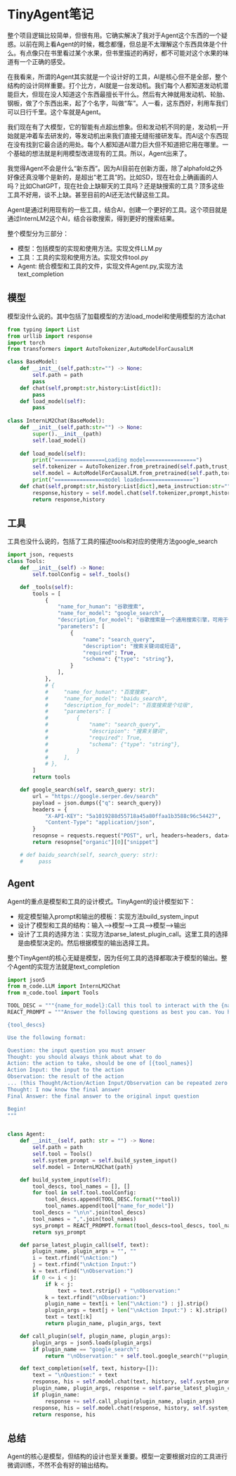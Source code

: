 # TinyAgent笔记

整个项目逻辑比较简单，但很有用。它确实解决了我对于Agent这个东西的一个疑惑。以前在网上看Agent的时候，概念都懂，但总是不太理解这个东西具体是个什么。有点像只在书里看过某个水果，但书里描述的再好，都不可能对这个水果的味道有一个正确的感受。

在我看来，所谓的Agent其实就是一个设计好的工具，AI是核心但不是全部，整个结构的设计同样重要。打个比方，AI就是一台发动机。我们每个人都知道发动机潜能巨大，但现在没人知道这个东西最擅长干什么。然后有大神就用发动机、轮胎、钢板，做了个东西出来，起了个名字，叫做“车”。人一看，这东西好，利用车我们可以日行千里。这个车就是Agent。

我们现在有了大模型，它的智能有点超出想象。但和发动机不同的是，发动机一开始就是冲着车去研发的，等发动机出来我们直接无缝衔接研发车。而AI这个东西现在没有找到它最合适的用处。每个人都知道AI潜力巨大但不知道把它用在哪里。一个基础的想法就是利用模型改进现有的工具。所以，Agent出来了。

我觉得Agent不会是什么“新东西”。因为AI目前在创新方面，除了alphafold之外好像还真没哪个是新的，是超出“老工具”的。比如SD，现在社会上确画画的人吗？比如ChatGPT，现在社会上缺聊天的工具吗？还是缺搜索的工具？顶多这些工具不好用，谈不上缺。甚至目前的AI还无法代替这些工具。

Agent是通过利用现有的一些工具，结合AI，创建一个更好的工具。这个项目就是通过InternLM2这个AI，结合谷歌搜索，得到更好的搜索结果。

整个模型分为三部分：

- 模型：包括模型的实现和使用方法。实现文件LLM.py
- 工具：工具的实现和使用方法。实现文件tool.py
- Agent: 统合模型和工具的文件，实现文件Agent.py,实现方法text_completion

## 模型

模型没什么说的。其中包括了加载模型的方法load_model和使用模型的方法chat

```python
from typing import List
from urllib import response
import torch
from transformers import AutoTokenizer,AutoModelForCausalLM

class BaseModel:
    def __init__(self,path:str="") -> None:
        self.path = path
        pass
    def chat(self,prompt:str,history:List[dict]):
        pass
    def load_model(self):
        pass
    
class InternLM2Chat(BaseModel):
    def __init__(self,path:str="") -> None:
        super().__init__(path)
        self.load_model()
        
    def load_model(self):
        print("================Loading model================")
        self.tokenizer = AutoTokenizer.from_pretrained(self.path,trust_remote_code=True)
        self.model = AutoModelForCausalLM.from_pretrained(self.path,torch_dtype=torch.float16,trust_remote_code=True).cuda().eval()
        print("================model loaded================")
    def chat(self,prompt:str,history:List[dict],meta_instruction:str="") ->str:
        response,history = self.model.chat(self.tokenizer,prompt,history,temperature=0.1,meta_instruction=meta_instruction)
        return response,history   
```

## 工具

工具也没什么说的，包括了工具的描述tools和对应的使用方法google_search

```python
import json, requests
class Tools:
    def __init__(self) -> None:
        self.toolConfig = self._tools()

    def _tools(self):
        tools = [
            {
                "name_for_human": "谷歌搜索",
                "name_for_model": "google_search",
                "description_for_model": "谷歌搜索是一个通用搜索引擎，可用于访问互联网、查询百科知识、了解时事新闻等。",
                "parameters": [
                    {
                        "name": "search_query",
                        "description": "搜索关键词或短语",
                        "required": True,
                        "schema": {"type": "string"},
                    }
                ],
            },
            # {
            #     "name_for_human": "百度搜索",
            #     "name_for_model": "baidu_search",
            #     "description_for_model": "百度搜索是个垃圾",
            #     "parameters": [
            #         {
            #             "name": "search_query",
            #             "descripion": "搜索关键词",
            #             "required": True,
            #             "schema": {"type": "string"},
            #         }
            #     ],
            # },
        ]
        return tools

    def google_search(self, search_query: str):
        url = "https://google.serper.dev/search"
        payload = json.dumps({"q": search_query})
        headers = {
            "X-API-KEY": "5a1019288d55718a45a80ffaa1b3588c96c54427",
            "Content-Type": "application/json",
        }
        resopnse = requests.request("POST", url, headers=headers, data=payload).json()
        return resopnse["organic"][0]["snippet"]

    # def baidu_search(self, search_query: str):
    #     pass
```

## Agent

Agent的重点是模型和工具的设计模式。TinyAgent的设计模型如下：

- 规定模型输入prompt和输出的模板：实现方法build_system_input
- 设计了模型和工具的结构：输入——>模型——>工具——>模型——>输出
- 设计了工具的选择方法：实现方法parse_latest_plugin_call。这里工具的选择是由模型决定的。然后根据模型的输出选择工具。

整个TinyAgent的核心无疑是模型，因为任何工具的选择都取决于模型的输出。整个Agent的实现方法就是text_completion

```python
import json5
from m_code.LLM import InternLM2Chat
from m_code.tool import Tools

TOOL_DESC = """{name_for_model}:Call this tool to interact with the {name_for_human} API. What is the {name_for_human} API useful for? {description_for_model} Parameters: {parameters} Format the arguments as a JSON object."""
REACT_PROMPT = """Answer the following questions as best you can. You have access to the following tools:

{tool_descs}

Use the following format:

Question: the input question you must answer
Thought: you should always think about what to do
Action: the action to take, should be one of [{tool_names}]
Action Input: the input to the action
Observation: the result of the action
... (this Thought/Action/Action Input/Observation can be repeated zero or more times)
Thought: I now know the final answer
Final Answer: the final answer to the original input question

Begin!
"""


class Agent:
    def __init__(self, path: str = "") -> None:
        self.path = path
        self.tool = Tools()
        self.system_prompt = self.build_system_input()
        self.model = InternLM2Chat(path)

    def build_system_input(self):
        tool_descs, tool_names = [], []
        for tool in self.tool.toolConfig:
            tool_descs.append(TOOL_DESC.format(**tool))
            tool_names.append(tool["name_for_model"])
        tool_descs = "\n\n".join(tool_descs)
        tool_names = ",".join(tool_names)
        sys_prompt = REACT_PROMPT.format(tool_descs=tool_descs, tool_names=tool_names)
        return sys_prompt

    def parse_latest_plugin_call(self, text):
        plugin_name, plugin_args = "", ""
        i = text.rfind("\nAction:")
        j = text.rfind("\nAction Input:")
        k = text.rfind("\nObservation:")
        if 0 <= i < j:
            if k < j:
                text = text.rstrip() + "\nObservation:"
            k = text.rfind("\nObservation:")
            plugin_name = text[i + len("\nAction:") : j].strip()
            plugin_args = text[j + len("\nAction Input:") : k].strip()
            text = text[:k]
            return plugin_name, plugin_args, text

    def call_plugin(self, plugin_name, plugin_args):
        plugin_args = json5.loads(plugin_args)
        if plugin_name == "google_search":
            return "\nObservation:" + self.tool.google_search(**plugin_args)

    def text_completion(self, text, history=[]):
        text = "\nQuestion:" + text
        response, his = self.model.chat(text, history, self.system_prompt)
        plugin_name, plugin_args, response = self.parse_latest_plugin_call(response)
        if plugin_name:
            response += self.call_plugin(plugin_name, plugin_args)
        response, his = self.model.chat(response, history, self.system_prompt)
        return response, his
```

## 总结

Agent的核心是模型，但结构的设计也至关重要。模型一定要根据对应的工具进行微调训练，不然不会有好的输出结构。